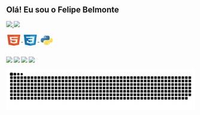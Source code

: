 ## Olá! Eu sou o Felipe Belmonte
<div>
  <a href="https://beacons.ai/felipe_blonde">
  <img height="180em" src="https://github-readme-stats.vercel.app/api?username=Felipebel12&show_icons=true&theme=dark&include_all_commits=true&count_private=true"/>
  <img height="180em" src="https://github-readme-stats.vercel.app/api/top-langs/?username=Felipebel12&layout=compact&langs_count=7&theme=dark"/>
</div>
  
<div style="display: inline_block"><br>
  <img align="center" alt="Fefe-HTML" height="30" width="40" src="https://raw.githubusercontent.com/devicons/devicon/master/icons/html5/html5-original.svg">
  <img align="center" alt="Fefe-CSS" height="30" width="40" src="https://raw.githubusercontent.com/devicons/devicon/master/icons/css3/css3-original.svg">
  <img align="center" alt="Fefe-Python" height="30" width="40" src="https://raw.githubusercontent.com/devicons/devicon/master/icons/python/python-original.svg">
</div>
  
  ##
 
 <div> 
  <a href="https://www.youtube.com/channel/UCIecQuz_cO5QVzf-Z952h0w" target="_blank"><img src="https://img.shields.io/badge/YouTube-FF0000?style=for-the-badge&logo=youtube&logoColor=white" target="_blank"></a>
  <a href="https://www.instagram.com/felipe__blonde/" target="_blank"><img src="https://img.shields.io/badge/-Instagram-%23E4405F?style=for-the-badge&logo=instagram&logoColor=white" target="_blank"></a>
 	<a href="https://www.twitch.tv/felipeblonde" target="_blank"><img src="https://img.shields.io/badge/Twitch-9146FF?style=for-the-badge&logo=twitch&logoColor=white" target="_blank"></a>
   <a href="https://twitter.com/felipe_blonde" target="_blank"><img src="https://img.shields.io/badge/Twitter-1DA1F2?style=for-the-badge&logo=twitter&logoColor=white" target="_blank"></a>
 
  ![Snake animation](https://github.com/Felipebel12/Felipebel12/blob/output/github-contribution-grid-snake.svg)
  
  </div>
